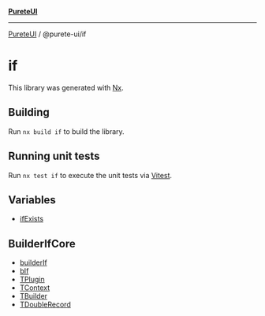 [**PureteUI**](../../README.md)

***

[PureteUI](../../packages.md) / @purete-ui/if

# if

This library was generated with [Nx](https://nx.dev).

## Building

Run `nx build if` to build the library.

## Running unit tests

Run `nx test if` to execute the unit tests via [Vitest](https://vitest.dev/).

## Variables

- [ifExists](variables/ifExists.md)

## BuilderIfCore

- [builderIf](functions/builderIf.md)
- [bIf](functions/bIf.md)
- [TPlugin](type-aliases/TPlugin.md)
- [TContext](type-aliases/TContext.md)
- [TBuilder](type-aliases/TBuilder.md)
- [TDoubleRecord](type-aliases/TDoubleRecord.md)
